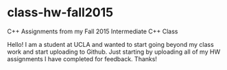 # class-hw-fall2015
C++ Assignments from my Fall 2015 Intermediate C++ Class

Hello! I am a student at UCLA and wanted to start going beyond my class work and start uploading to Github. Just starting by uploading all of my HW assignments I have completed for feedback. Thanks!
